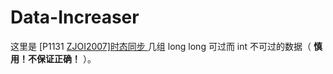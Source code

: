# Data-Increaser

这里是 [P1131 [ZJOI2007\]时态同步 ](https://www.luogu.com.cn/problem/P1131) 几组 long long 可过而 int 不可过的数据（ **慎用！不保证正确！** ）。
